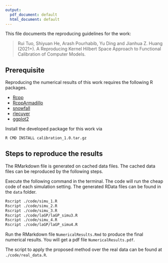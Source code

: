 ```yaml
---
output:
  pdf_document: default
  html_document: default
---
```

This file documents the reproducing guidelines for the work:

> Rui Tuo, Shiyuan He, Arash Pourhabib, Yu Ding and Jianhua Z. Huang (2021+). A Reproducing Kernel Hilbert Space Approach to Functional Calibration of Computer Models.

## Prerequisite


Reproducing the numerical results of this work requires the following R packages. 

- [Rcpp](https://cran.r-project.org/web/packages/Rcpp/index.html)
- [RcppArmadillo](https://cran.r-project.org/web/packages/RcppArmadillo/index.html)
- [snowfall](https://cran.r-project.org/web/packages/snowfall/index.html)
- [rlecuyer](https://cran.r-project.org/web/packages/rlecuyer/index.html)
- [ggplot2](https://cran.r-project.org/web/packages/ggplot2/index.html)


Install the developed package for this work via

```bash
R CMD INSTALL calibration_1.0.tar.gz
```


## Steps to reproduce the results


The RMarkdown file is generated on cached data files. The cached data files can be reproduced by the following steps.

Execute the following command in the terminal. The code will run the cheap code of each simulation setting. The generated RData files can be found in the `data` folder.

```bash
Rscript ./code/simu_1.R
Rscript ./code/simu_2.R
Rscript ./code/simu_3.R
Rscript ./code/laGP/laGP_simu3.R
Rscript ./code/simu_4.R
Rscript ./code/laGP/laGP_simu4.R
```

Run the RMarkdown file `NumericalResults.Rmd` to produce the final numerical results. You will get a pdf file `NumericalResults.pdf`.

The script to apply the proposed method over the real data can be found at `./code/real_data.R`.
